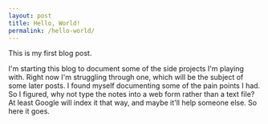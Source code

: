 ```yaml
---
layout: post
title: Hello, World!
permalink: /hello-world/
---
```


This is my first blog post.

I'm starting this blog to document some of the side projects I'm playing with.  Right now I'm struggling through one, which will be the subject of some later posts.  I found myself documenting some of the pain points I had.  So I figured, why not type the notes into a web form rather than a text file?  At least Google will index it that way, and maybe it'll help someone else.  So here it goes.
